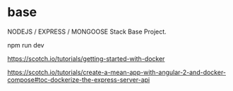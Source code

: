 # base
NODEJS / EXPRESS / MONGOOSE Stack Base Project.

npm run dev 

https://scotch.io/tutorials/getting-started-with-docker

https://scotch.io/tutorials/create-a-mean-app-with-angular-2-and-docker-compose#toc-dockerize-the-express-server-api
